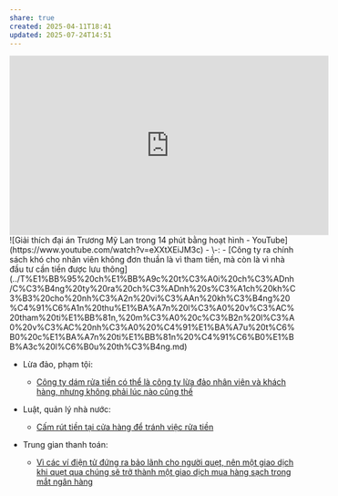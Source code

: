 ```yaml
---
share: true
created: 2025-04-11T18:41
updated: 2025-07-24T14:51
---
```

<iframe width="560" height="315" src="https://www.youtube.com/embed/Ajp_hzsLggE?si=CLceq3_KxViRWHp9" title="YouTube video player" frameborder="0" allow="accelerometer; autoplay; clipboard-write; encrypted-media; gyroscope; picture-in-picture; web-share" referrerpolicy="strict-origin-when-cross-origin" allowfullscreen></iframe>
![Giải thích đại án Trương Mỹ Lan trong 14 phút bằng hoạt hình - YouTube](https://www.youtube.com/watch?v=eXXtXEiJM3c)
- \-: 
    - [Công ty ra chính sách khó cho nhân viên không đơn thuần là vì tham tiền, mà còn là vì nhà đầu tư cần tiền được lưu thông](../T%E1%BB%95%20ch%E1%BB%A9c%20t%C3%A0i%20ch%C3%ADnh/C%C3%B4ng%20ty%20ra%20ch%C3%ADnh%20s%C3%A1ch%20kh%C3%B3%20cho%20nh%C3%A2n%20vi%C3%AAn%20kh%C3%B4ng%20%C4%91%C6%A1n%20thu%E1%BA%A7n%20l%C3%A0%20v%C3%AC%20tham%20ti%E1%BB%81n,%20m%C3%A0%20c%C3%B2n%20l%C3%A0%20v%C3%AC%20nh%C3%A0%20%C4%91%E1%BA%A7u%20t%C6%B0%20c%E1%BA%A7n%20ti%E1%BB%81n%20%C4%91%C6%B0%E1%BB%A3c%20l%C6%B0u%20th%C3%B4ng.md)

- Lừa đảo, phạm tội: 
    - [Công ty dám rửa tiền có thể là công ty lừa đảo nhân viên và khách hàng, nhưng không phải lúc nào cũng thế](../Ki%E1%BA%BFm%20ti%E1%BB%81n/L%E1%BB%ABa%20%C4%91%E1%BA%A3o,%20ph%E1%BA%A1m%20t%E1%BB%99i/Tham%20nh%C5%A9ng,%20l%E1%BB%A3i%20%C3%ADch%20nh%C3%B3m/C%C3%B4ng%20ty%20d%C3%A1m%20r%E1%BB%ADa%20ti%E1%BB%81n%20c%C3%B3%20th%E1%BB%83%20l%C3%A0%20c%C3%B4ng%20ty%20l%E1%BB%ABa%20%C4%91%E1%BA%A3o%20nh%C3%A2n%20vi%C3%AAn%20v%C3%A0%20kh%C3%A1ch%20h%C3%A0ng,%20nh%C6%B0ng%20kh%C3%B4ng%20ph%E1%BA%A3i%20l%C3%BAc%20n%C3%A0o%20c%C5%A9ng%20th%E1%BA%BF.md)

- Luật, quản lý nhà nước: 
    - [Cấm rút tiền tại cửa hàng để tránh việc rửa tiền](../../%F0%9F%93%9CT%C3%A0i%20nguy%C3%AAn/T%C3%ACnh%20h%C3%ACnh%20%E1%BB%9F%20Vi%E1%BB%87t%20Nam/Lu%E1%BA%ADt,%20qu%E1%BA%A3n%20l%C3%BD%20nh%C3%A0%20n%C6%B0%E1%BB%9Bc/T%C3%A0i%20ch%C3%ADnh/Ti%E1%BB%81n%20t%E1%BB%87,%20ng%C3%A2n%20h%C3%A0ng/C%E1%BA%A5m%20r%C3%BAt%20ti%E1%BB%81n%20t%E1%BA%A1i%20c%E1%BB%ADa%20h%C3%A0ng%20%C4%91%E1%BB%83%20tr%C3%A1nh%20vi%E1%BB%87c%20r%E1%BB%ADa%20ti%E1%BB%81n.md)

- Trung gian thanh toán: 
    - [Vì các ví điện tử đứng ra bảo lãnh cho người quẹt, nên một giao dịch khi quẹt qua chúng sẽ trở thành một giao dịch mua hàng sạch trong mắt ngân hàng](../T%E1%BB%95%20ch%E1%BB%A9c%20t%C3%A0i%20ch%C3%ADnh/Trung%20gian%20thanh%20to%C3%A1n/V%C3%AC%20c%C3%A1c%20v%C3%AD%20%C4%91i%E1%BB%87n%20t%E1%BB%AD%20%C4%91%E1%BB%A9ng%20ra%20b%E1%BA%A3o%20l%C3%A3nh%20cho%20ng%C6%B0%E1%BB%9Di%20qu%E1%BA%B9t,%20n%C3%AAn%20m%E1%BB%99t%20giao%20d%E1%BB%8Bch%20khi%20qu%E1%BA%B9t%20qua%20ch%C3%BAng%20s%E1%BA%BD%20tr%E1%BB%9F%20th%C3%A0nh%20m%E1%BB%99t%20giao%20d%E1%BB%8Bch%20mua%20h%C3%A0ng%20s%E1%BA%A1ch%20trong%20m%E1%BA%AFt%20ng%C3%A2n%20h%C3%A0ng.md)


